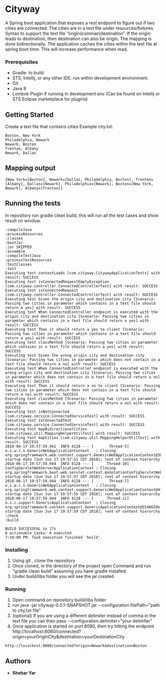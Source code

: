 # Cityway
A Spring boot application that exposes a rest endpoint to figure out if two cities are connected. The cities are in a text file under resources/fixtures. Syntax to support the text file “origin(comman)destination”. If the origin leads to destination, then destination can also be origin. The mapping is done bidirectionally. The application caches the cities within the text file at spring boot time. This will increase performance when read.

### Prerequisites
- Gradle: to build
- STS, Intellij, or any other IDE: run within development environment. 
- Git
- Java 8
- Lombok Plugin if running in development env (Can be found on Intellij or STS Eclipse marketplace for plugins)

## Getting Started
Create a text file that contains cities 
Example city.txt:
```
Boston, New York
Philadelphia, Newark
Newark, Boston
Trenton, Albany
Newark, Dallas
```

## Mapping output
```
{New York=[Boston], Newark=[Dallas, Philadelphia, Boston], Trenton=[Albany], Dallas=[Newark], Philadelphia=[Newark], Boston=[New York, Newark], Albany=[Trenton]}
```

## Running the tests
In repository run gradle clean build, this will run all the test cases and show result on window.
```
:compileJava
:processResources
:classes
:bootJar
:jar SKIPPED
:assemble
:compileTestJava
:processTestResources
:testClasses
:test
Executing test contextLoads [com.cityway.CitywayApplicationTests] with result: SUCCESS
Executing test isConnectedRequestEmptyException [com.cityway.controller.ConnectedControllerTest] with result: SUCCESS
Executing test isConnectedRequest [com.cityway.controller.ConnectedControllerTest] with result: SUCCESS
Executing test Given the origin city and destination city [Scenario: Passing two cities in parameter which contains in a text file should return a yes] with result: SUCCESS
Executing test When ConnectedController endpoint is executed with the origin city and destination city [Scenario: Passing two cities in parameter which contains in a text file should return a yes] with result: SUCCESS
Executing test Then it should return a yes to client [Scenario: Passing two cities in parameter which contains in a text file should return a yes] with result: SUCCESS
Executing test classMethod [Scenario: Passing two cities in parameter which contains in a text file should return a yes] with result: SUCCESS
Executing test Given the wrong origin city and destination city [Scenario: Passing two cities in parameter which does not contain in a text file should return a no] with result: SUCCESS
Executing test When ConnectedController endpoint is executed with the wrong origin city and destination city [Scenario: Passing two cities in parameter which does not contain in a text file should return a no] with result: SUCCESS
Executing test Then it should return a no to client [Scenario: Passing two cities in parameter which does not contain in a text file should return a no] with result: SUCCESS
Executing test classMethod [Scenario: Passing two cities in parameter which does not contain in a text file should return a no] with result: SUCCESS
Executing test isNotConnected [com.cityway.service.ConnectedServiceTest] with result: SUCCESS
Executing test isConnectedTest [com.cityway.service.ConnectedServiceTest] with result: SUCCESS
Executing test mapBidirectionalCities [com.cityway.util.MappingHelperUtilTest] with result: SUCCESS
Executing test mapCities [com.cityway.util.MappingHelperUtilTest] with result: SUCCESS
2018-06-17 19:57:59.941  INFO 4128 --- [       Thread-5] o.s.w.c.s.GenericWebApplicationContext   : Closing org.springframework.web.context.support.GenericWebApplicationContext@387316e5: startup date [Sun Jun 17 19:57:51 CDT 2018]; root of context hierarchy
2018-06-17 19:57:59.944  INFO 4128 --- [      Thread-10] ConfigServletWebServerApplicationContext : Closing org.springframework.boot.web.servlet.context.AnnotationConfigServletWebServerApplicationContext@57785ed6: startup date [Sun Jun 17 19:57:57 CDT 2018]; root of context hierarchy
2018-06-17 19:57:59.944  INFO 4128 --- [       Thread-7] o.s.w.c.s.GenericWebApplicationContext   : Closing org.springframework.web.context.support.GenericWebApplicationContext@4fc0347f: startup date [Sun Jun 17 19:57:55 CDT 2018]; root of context hierarchy
2018-06-17 19:57:59.944  INFO 4128 --- [      Thread-11] o.s.c.support.GenericApplicationContext  : Closing org.springframework.context.support.GenericApplicationContext@554865de: startup date [Sun Jun 17 19:57:59 CDT 2018]; root of context hierarchy
:check
:build

BUILD SUCCESSFUL in 17s
6 actionable tasks: 6 executed
7:58:00 PM: Task execution finished 'build'.
```
### Installing
1. Using git , clone the repository
2. Once cloned, in the directory of the project open Command and run "gradle clean build" assuming you have gradle installed.
3. Under build/libs folder you will see the jar created

### Running 
1. Open command on repository build/libs folder
2. run java -jar cityway-0.0.1-SNAPSHOT.jar --configuration.filePath="path to city.txt file"
3. (optional) If you are using a different delimiter instead of comma in the text file you can then pass --configuration.delimiter="your delimiter"
4. Once application is started on port 8080, then try hitting the endpoint http://localhost:8080/connected?origin=yourOriginCity&destination=yourDestinationCity

```
http://localhost:8080/connected?origin=Newark&destination=Boston
```

## Authors

* **Shehar Yar** 
